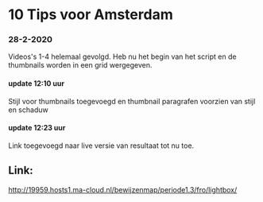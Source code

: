 # 10 Tips voor Amsterdam
### 28-2-2020
Videos's 1-4 helemaal gevolgd. Heb nu het begin van het script en de thumbnails worden in een grid wergegeven. 
#### update 12:10 uur
Stijl voor thumbnails toegevoegd en thumbnail paragrafen voorzien van stijl en schaduw
#### update 12:23 uur
Link toegevoegd naar live versie van resultaat tot nu toe.





## Link: 
http://19959.hosts1.ma-cloud.nl/bewijzenmap/periode1.3/fro/lightbox/